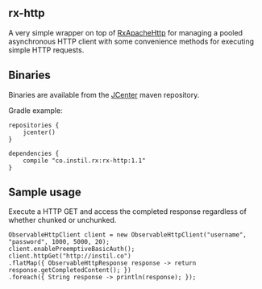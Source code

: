## rx-http

A very simple wrapper on top of [RxApacheHttp](https://github.com/ReactiveX/RxApacheHttp) for managing a pooled asynchronous HTTP client with some convenience methods for executing simple HTTP requests.

## Binaries

Binaries are available from the [JCenter](https://jcenter.bintray.com/) maven repository. 

Gradle example:

```
repositories {
    jcenter()
}

dependencies {
    compile "co.instil.rx:rx-http:1.1"
}
```

## Sample usage

Execute a HTTP GET and access the completed response regardless of whether chunked or unchunked.

```
ObservableHttpClient client = new ObservableHttpClient("username", "password", 1000, 5000, 20);
client.enablePreemptiveBasicAuth();
client.httpGet("http://instil.co")
.flatMap({ ObservableHttpResponse response -> return response.getCompletedContent(); })
.foreach({ String response -> println(response); });
```